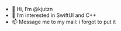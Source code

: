 - 👋 Hi, I’m @kjutzn
- 👀 I’m interested in SwiftUI and C++
- 📫 Message me to my mail: i forgot to put it

